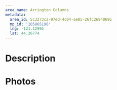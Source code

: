 ```yaml
---
area_name: Arrington Columns
metadata:
  area_id: 5c3273ca-97ed-4c04-ae05-26fc26940695
  mp_id: '105865196'
  lng: -121.12995
  lat: 44.36774
---
```

# Description

# Photos


